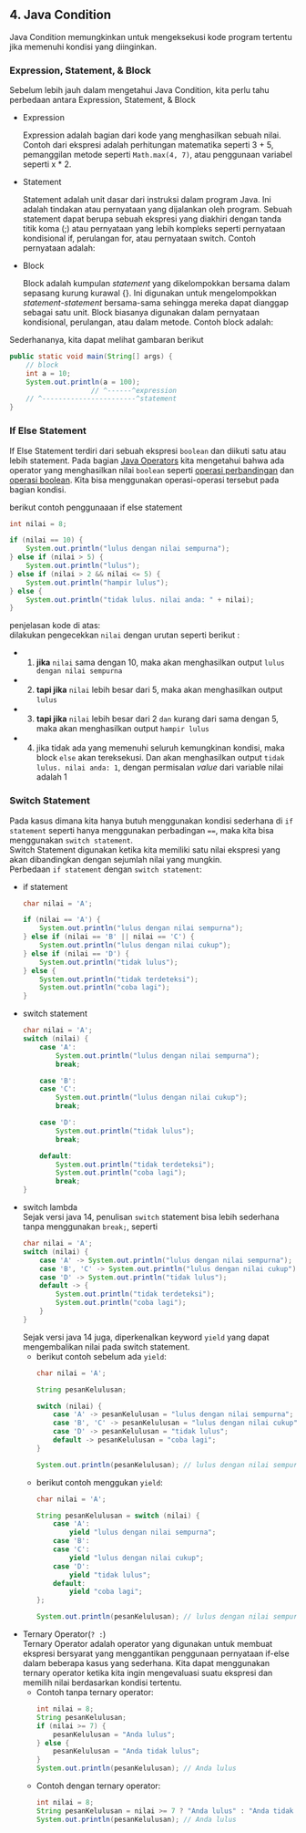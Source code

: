 ## 4. Java Condition
Java Condition memungkinkan untuk mengeksekusi kode program tertentu jika memenuhi kondisi yang diinginkan.

### Expression, Statement, & Block
Sebelum lebih jauh dalam mengetahui Java Condition, kita perlu tahu perbedaan antara Expression, Statement, & Block
- Expression

    Expression adalah bagian dari kode yang menghasilkan sebuah nilai. Contoh dari ekspresi adalah perhitungan matematika seperti 3 + 5, pemanggilan metode seperti `Math.max(4, 7)`, atau penggunaan variabel seperti x * 2.
- Statement 
    
    Statement adalah unit dasar dari instruksi dalam program Java. Ini adalah tindakan atau pernyataan yang dijalankan oleh program. Sebuah statement dapat berupa sebuah ekspresi yang diakhiri dengan tanda titik koma (;) atau pernyataan yang lebih kompleks seperti pernyataan kondisional if, perulangan for, atau pernyataan switch. Contoh pernyataan adalah:
- Block

    Block adalah kumpulan _statement_ yang dikelompokkan bersama dalam sepasang kurung kurawal {}. Ini digunakan untuk mengelompokkan _statement-statement_ bersama-sama sehingga mereka dapat dianggap sebagai satu unit. Block biasanya digunakan dalam pernyataan kondisional, perulangan, atau dalam metode. Contoh block adalah:

Sederhananya, kita dapat melihat gambaran berikut 
```java
public static void main(String[] args) {
    // block
    int a = 10;
    System.out.println(a = 100);
                    // ^------^expression
    // ^-----------------------^statement
}
```


### If Else Statement
If Else Statement terdiri dari sebuah ekspresi `boolean` dan diikuti satu atau lebih statement. Pada bagian [Java Operators](#3-java-operators-) kita mengetahui bahwa ada operator yang menghasilkan nilai `boolean` seperti [operasi perbandingan](#operasi-perbandingan) dan [operasi boolean](#operasi-boolean). Kita bisa menggunakan operasi-operasi tersebut pada bagian kondisi.

berikut contoh penggunaaan if else statement
```java
int nilai = 8;

if (nilai == 10) {
    System.out.println("lulus dengan nilai sempurna");
} else if (nilai > 5) {
    System.out.println("lulus");
} else if (nilai > 2 && nilai <= 5) {
    System.out.println("hampir lulus");
} else {
    System.out.println("tidak lulus. nilai anda: " + nilai);
}
```
penjelasan kode di atas:<br>
dilakukan pengecekkan `nilai` dengan urutan seperti berikut :
- 1. **jika** `nilai` sama dengan 10, maka akan menghasilkan output `lulus dengan nilai sempurna`
- 2. **tapi jika** `nilai` lebih besar dari 5, maka akan menghasilkan output `lulus`
- 3. **tapi jika** `nilai` lebih besar dari 2 `dan` kurang dari sama dengan 5, maka akan menghasilkan output `hampir lulus`
- 4. jika tidak ada yang memenuhi seluruh kemungkinan kondisi, maka block `else` akan tereksekusi. Dan akan menghasilkan output `tidak lulus. nilai anda: 1`, dengan permisalan _value_ dari variable nilai adalah 1

### Switch Statement
Pada kasus dimana kita hanya butuh menggunakan kondisi sederhana di `if statement` seperti hanya menggunakan perbadingan `==`, maka kita bisa menggunakan `switch statement`.<br/>
Switch Statement digunakan ketika kita memiliki satu nilai ekspresi yang akan dibandingkan dengan sejumlah nilai yang mungkin.<br/>
Perbedaan `if statement` dengan `switch statement`:
- if statement
    ```java
    char nilai = 'A';

    if (nilai == 'A') {
        System.out.println("lulus dengan nilai sempurna");
    } else if (nilai == 'B' || nilai == 'C') {
        System.out.println("lulus dengan nilai cukup");
    } else if (nilai == 'D') {
        System.out.println("tidak lulus");
    } else {
        System.out.println("tidak terdeteksi");
        System.out.println("coba lagi");
    }
    ```
- switch statement
    ```java
    char nilai = 'A';
    switch (nilai) {
        case 'A':
            System.out.println("lulus dengan nilai sempurna");
            break;

        case 'B':
        case 'C':
            System.out.println("lulus dengan nilai cukup");
            break;

        case 'D':
            System.out.println("tidak lulus");
            break;

        default:
            System.out.println("tidak terdeteksi");
            System.out.println("coba lagi");
            break;
    }
    ```
- switch lambda<br/>
    Sejak versi java 14, penulisan `switch` statement bisa lebih sederhana tanpa menggunakan `break;`, seperti
    ```java
    char nilai = 'A';
    switch (nilai) {
        case 'A' -> System.out.println("lulus dengan nilai sempurna");
        case 'B', 'C' -> System.out.println("lulus dengan nilai cukup");
        case 'D' -> System.out.println("tidak lulus");
        default -> {
            System.out.println("tidak terdeteksi");
            System.out.println("coba lagi");
        }
    }
    ```
    Sejak versi java 14 juga, diperkenalkan keyword `yield` yang dapat mengembalikan nilai pada switch statement.
    - berikut contoh sebelum ada `yield`:
        ```java
        char nilai = 'A';

        String pesanKelulusan;

        switch (nilai) {
            case 'A' -> pesanKelulusan = "lulus dengan nilai sempurna";
            case 'B', 'C' -> pesanKelulusan = "lulus dengan nilai cukup";
            case 'D' -> pesanKelulusan = "tidak lulus";
            default -> pesanKelulusan = "coba lagi";
        }

        System.out.println(pesanKelulusan); // lulus dengan nilai sempurna
        ```    
    - berikut contoh menggukan `yield`:
        ```java
        char nilai = 'A';

        String pesanKelulusan = switch (nilai) {
            case 'A':
                yield "lulus dengan nilai sempurna";
            case 'B': 
            case 'C': 
                yield "lulus dengan nilai cukup";
            case 'D':
                yield "tidak lulus";
            default: 
                yield "coba lagi";
        };

        System.out.println(pesanKelulusan); // lulus dengan nilai sempurna
        ```
- Ternary Operator(`? :`)<br/>
Ternary Operator adalah operator yang digunakan untuk membuat ekspresi bersyarat yang menggantikan penggunaan pernyataan if-else dalam beberapa kasus yang sederhana. Kita dapat menggunakan ternary operator ketika kita ingin mengevaluasi suatu ekspresi dan memilih nilai berdasarkan kondisi tertentu.<br/>
    - Contoh tanpa ternary operator:
        ```java
        int nilai = 8;
        String pesanKelulusan;
        if (nilai >= 7) {
            pesanKelulusan = "Anda lulus";
        } else {
            pesanKelulusan = "Anda tidak lulus";
        }
        System.out.println(pesanKelulusan); // Anda lulus
        ```
    - Contoh dengan ternary operator:
        ```java
        int nilai = 8;
        String pesanKelulusan = nilai >= 7 ? "Anda lulus" : "Anda tidak lulus";
        System.out.println(pesanKelulusan); // Anda lulus
        ```